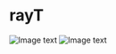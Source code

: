 # rayT
![Image text](https://github.com/gratuiti/rayT/blob/master/img/%7D%606T07JP6~%5D724FSUJ0S%5D%7B4.png)
![Image text](https://github.com/gratuiti/rayT/blob/master/img/M%40%7BA36PO1%5DERYC%7DPXH4CTB1.png)
